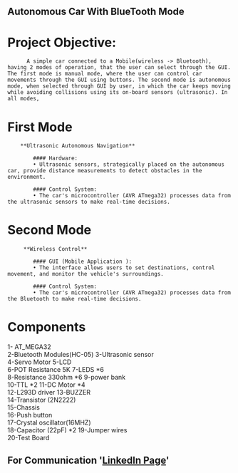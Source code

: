 ## Autonomous Car With BlueTooth Mode

# Project Objective: 

          A simple car connected to a Mobile(wireless -> Bluetooth), having 2 modes of operation, that the user can select through the GUI. The first mode is manual mode, where the user can control car movements through the GUI using buttons. The second mode is autonomous mode, when selected through GUI by user, in which the car keeps moving while avoiding collisions using its on-board sensors (ultrasonic). In all modes, 

# First Mode 
        **Ultrasonic Autonomous Navigation**

            #### Hardware: 
            • Ultrasonic sensors, strategically placed on the autonomous car, provide distance measurements to detect obstacles in the environment. 

            #### Control System: 
            • The car's microcontroller (AVR ATmega32) processes data from the ultrasonic sensors to make real-time decisions. 

# Second Mode 
         **Wireless Control**

            #### GUI (Mobile Application ): 
            • The interface allows users to set destinations, control movement, and monitor the vehicle's surroundings. 

            #### Control System: 
            • The car's microcontroller (AVR ATmega32) processes data from the Bluetooth to make real-time decisions. 

# Components
1- AT_MEGA32                         
2-Bluetooth Modules(HC-05) 
3-Ultrasonic sensor                  
4-Servo Motor 
5-LCD                                
6-POT Resistance 5K
7-LEDS                        *6                            
8-Resistance 330ohm           *6
9-power bank                         
10-TTL                        *2
11-DC Motor                   *4                    
12-L293D driver
13-BUZZER 	                         
14-Transistor (2N2222) 	
15-Chassis 	                         
16-Push button 	
17-Crystal oscillator(16MHZ) 	     
18-Capacitor (22pF) 	 *2
19-Jumper wires                      
20-Test Board 


## For Communication  '[LinkedIn Page](www.linkedin.com/in/saif-soltan-90b740233)'
